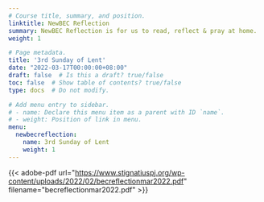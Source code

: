 ```yaml
---
# Course title, summary, and position.
linktitle: NewBEC Reflection
summary: NewBEC Reflection is for us to read, reflect & pray at home.
weight: 1

# Page metadata.
title: '3rd Sunday of Lent'
date: "2022-03-17T00:00:00+08:00"
draft: false  # Is this a draft? true/false
toc: false  # Show table of contents? true/false
type: docs  # Do not modify.

# Add menu entry to sidebar.
# - name: Declare this menu item as a parent with ID `name`.
# - weight: Position of link in menu.
menu:
  newbecreflection:
    name: 3rd Sunday of Lent
    weight: 1
---
```


{{< adobe-pdf url="https://www.stignatiuspj.org/wp-content/uploads/2022/02/becreflectionmar2022.pdf" filename="becreflectionmar2022.pdf" >}}
